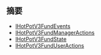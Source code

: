 ## 摘要
- [IHotPotV3FundEvents](./IHotPotV3FundEvents.md)
- [IHotPotV3FundManagerActions](./IHotPotV3FundManagerActions.md)
- [IHotPotV3FundState](./IHotPotV3FundState.md)
- [IHotPotV3FundUserActions](./IHotPotV3FundUserActions.md)